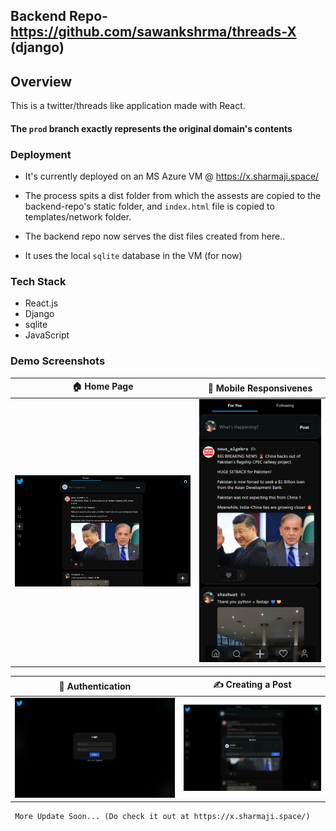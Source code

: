 ## Backend Repo- https://github.com/sawankshrma/threads-X (django)

## Overview

This is a twitter/threads like application made with React.
#### The ```prod``` branch exactly represents the original domain's contents
### Deployment

- It's currently deployed on an MS Azure VM @ https://x.sharmaji.space/
- The process spits a dist folder from which the assests are copied to the backend-repo's static folder, and `index.html` file is copied to templates/network folder.
- The backend repo now serves the dist files created from here..

- It uses the local `sqlite` database in the VM (for now)

### Tech Stack

- React.js
- Django
- sqlite
- JavaScript

### Demo Screenshots

| 🏠 Home Page             | 📱 Mobile Responsivenes          |
| ------------------------ | -------------------------------- |
| ![](assets/homepage.png) | ![](assets/mobileresponsive.png) |

| 🔑 Authentication              | ✍️ Creating a Post            |
| ------------------------------ | ----------------------------- |
| ![](assets/authentication.png) | ![](assets/creatingapost.png) |

```
 More Update Soon... (Do check it out at https://x.sharmaji.space/)
```
